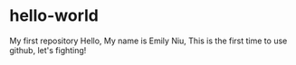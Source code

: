 # hello-world
My first repository
Hello, My name is Emily Niu, This is the first time to use github, let's fighting!
